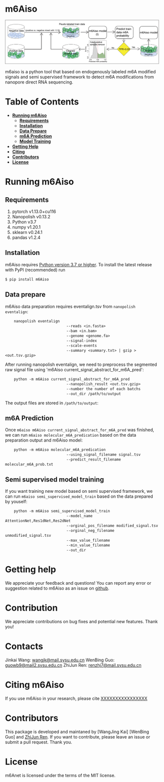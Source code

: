 
# m6Aiso
![alt text](./figure/Train.png)

m6aiso is a python tool that based on endogenously labeled m6A modified signals and semi supervised framework to detect m6A modifications from nanopore direct RNA sequencing.

# Table of Contents
- **[Running m6Aiso](#running-m6aiso)**<br>
    - **[Requirements](#requirement)**<br>
    - **[Installation](#installation)**<br>
    - **[Data Prepare](#data-prepare)**<br>
    - **[m6A Prediction](#m6A-prediction)**<br>
    - **[Model Training](#semi-supervised-model-training)**<br>
- **[Getting Help](#getting-help)**<br>
- **[Citing](#citing-m6aiso)**<br>
- **[Contributors](#contributors)**<br>
- **[License](#license)**<br>

# Running m6Aiso

## Requirements

1. pytorch v1.13.0+cu116
2. Nanopolish v0.13.2
3. Python v3.7
4. numpy v1.20.1
5. sklearn v0.24.1
6. pandas v1.2.4

## Installation
m6Aiso requires [Python version 3.7 or higher](https://www.python.org). To install the latest release with PyPI (recommended) run

```sh
$ pip install m6Aiso
```

## Data prepare

m6Aiso data preparation requires eventalign.tsv from ``nanopolish eventalign``:
```
    nanopolish eventalign 
                            --reads <in.fasta> 
                            --bam <in.bam> 
                            --genome <genome.fa> 
                            --signal-index
                            --scale-events 
                            --summary <summary.txt> | gzip > <out.tsv.gzip>
```

After running nanopolish eventalign, we need to preprocess the segmented raw signal file using 'm6Aiso current_signal_abstract_for_m6A_pred':

```
    python -m m6Aiso current_signal_abstract_for_m6A_pred 
                            --nanopolish_result <out.tsv.gzip>
                            --number the number of each batchs
                            --out_dir /path/to/output
```

The output files are stored in ``/path/to/output``:


## m6A Prediction

Once `m6aiso m6Aiso current_signal_abstract_for_m6A_pred` was finished, we can run `m6aiso molecular_m6A_predication` based on the data preparation output and m6Aiso model:

```
    python -m m6Aiso molecular_m6A_predication 
                            --using_signal_filename signal.tsv 
                            --predict_result_filename molecular_m6A_prob.txt
```

## Semi supervised model training

If you want training new model based on semi supervised framework, we can run `m6aiso semi_supervised_model_train` based on the data prepared by youself:
```
    python -m m6Aiso semi_supervised_model_train
                            --model_name AttentionNet,Res1dNet,Res2dNet
                            --orginal_pos_filename modified_signal.tsv
                            --orginal_neg_filename unmodified_signal.tsv
                            --max_value_filename 
                            --min_value_filename
                            --out_dir
```

# Getting help

We appreciate your feedback and questions! You can report any error or suggestion related to m6Aiso as an issue on [github]().

# Contribution

We appreciate contributions on bug fixes and potential new features. Thank you!

# Contacts

Jinkai Wang: wangjk@mail.sysu.edu.cn
WenBing Guo: guowb9@mail2.sysu.edu.cn
ZhiJun Ren: renzhj7@mail.sysu.edu.cn

# Citing m6Aiso

If you use m6Aiso in your research, please cite
[XXXXXXXXXXXXXXXX]()


# Contributors

This package is developed and maintaned by [WangJing Kai] [WenBing Guo] and [ZhiJun Ren](https://github.com/ZJRen9). If you want to contribute, please leave an issue or submit a pull request. Thank you.

# License
m6Anet is licensed under the terms of the MIT license.
